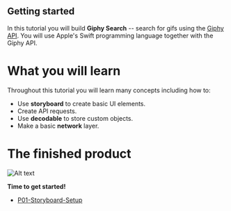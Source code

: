 ## Getting started

In this tutorial you will build **Giphy Search** -- search for gifs using the [Giphy API](https://developers.giphy.com/). You will use Apple's Swift programming language together with the Giphy API.

# What you will learn

Throughout this tutorial you will learn many concepts including how to:

- Use **storyboard** to create basic UI elements.
- Create API requests.
- Use **decodable** to store custom objects.
- Make a basic **network** layer.

# The finished product

![Alt text](assets/finalProduct.gif "Final Product")

**Time to get started!**

- [P01-Storyboard-Setup](./P01-Storyboard-Setup)
